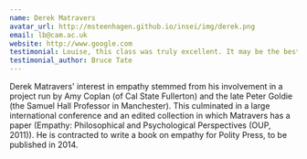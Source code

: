 ```yaml
---
name: Derek Matravers
avatar_url: http://msteenhagen.github.io/insei/img/derek.png
email: lb@cam.ac.uk
website: http://www.google.com
testimonial: Louise, this class was truly excellent. It may be the best online class I’ve ever attended.
testimonial_author: Bruce Tate
---
```


Derek Matravers' interest in empathy stemmed from his involvement in a project run by Amy Coplan (of Cal State Fullerton) and the late Peter Goldie (the Samuel Hall Professor in Manchester). This culminated in a large international conference and an edited collection in which Matravers has a paper (Empathy: Philosophical and Psychological Perspectives (OUP, 2011)). He is contracted to write a book on empathy for Polity Press, to be published in 2014.

